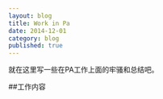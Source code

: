 ```yaml
---
layout: blog
title: Work in Pa 
date: 2014-12-01
category: blog
published: true
---
```


就在这里写一些在PA工作上面的牢骚和总结吧。

##工作内容


